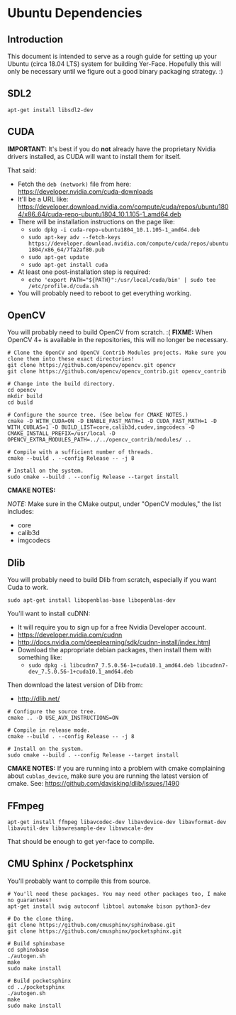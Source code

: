 Ubuntu Dependencies
===================


Introduction
------------

This document is intended to serve as a rough guide for setting up your Ubuntu (circa 18.04 LTS) system for building Yer-Face. Hopefully this will only be necessary until we figure out a good binary packaging strategy. :)


SDL2
----

```
apt-get install libsdl2-dev
```


CUDA
----

**IMPORTANT:** It's best if you do **not** already have the proprietary Nvidia drivers installed, as CUDA will want to install them for itself.

That said:
- Fetch the `deb (network)` file from here: https://developer.nvidia.com/cuda-downloads
- It'll be a URL like: https://developer.download.nvidia.com/compute/cuda/repos/ubuntu1804/x86_64/cuda-repo-ubuntu1804_10.1.105-1_amd64.deb
- There will be installation instructions on the page like:
  - `sudo dpkg -i cuda-repo-ubuntu1804_10.1.105-1_amd64.deb`
  - `sudo apt-key adv --fetch-keys https://developer.download.nvidia.com/compute/cuda/repos/ubuntu1804/x86_64/7fa2af80.pub`
  - `sudo apt-get update`
  - `sudo apt-get install cuda`
- At least one post-installation step is required:
  - `echo 'export PATH="${PATH}":/usr/local/cuda/bin' | sudo tee /etc/profile.d/cuda.sh`
- You will probably need to reboot to get everything working.


OpenCV
------

You will probably need to build OpenCV from scratch. :( **FIXME:** When OpenCV 4+ is available in the repositories, this will no longer be necessary.

```
# Clone the OpenCV and OpenCV Contrib Modules projects. Make sure you clone them into these exact directories!
git clone https://github.com/opencv/opencv.git opencv
git clone https://github.com/opencv/opencv_contrib.git opencv_contrib

# Change into the build directory.
cd opencv
mkdir build
cd build

# Configure the source tree. (See below for CMAKE NOTES.)
cmake -D WITH_CUDA=ON -D ENABLE_FAST_MATH=1 -D CUDA_FAST_MATH=1 -D WITH_CUBLAS=1 -D BUILD_LIST=core,calib3d,cudev,imgcodecs -D CMAKE_INSTALL_PREFIX=/usr/local -D OPENCV_EXTRA_MODULES_PATH=../../opencv_contrib/modules/ ..

# Compile with a sufficient number of threads.
cmake --build . --config Release -- -j 8

# Install on the system.
sudo cmake --build . --config Release --target install
```

**CMAKE NOTES:**

_NOTE:_ Make sure in the CMake output, under "OpenCV modules," the list includes:
- core
- calib3d
- imgcodecs


Dlib
----

You will probably need to build Dlib from scratch, especially if you want Cuda to work.

```
sudo apt-get install libopenblas-base libopenblas-dev
```

You'll want to install cuDNN:
- It will require you to sign up for a free Nvidia Developer account.
- https://developer.nvidia.com/cudnn
- http://docs.nvidia.com/deeplearning/sdk/cudnn-install/index.html
- Download the appropriate debian packages, then install them with something like:
  - `sudo dpkg -i libcudnn7_7.5.0.56-1+cuda10.1_amd64.deb libcudnn7-dev_7.5.0.56-1+cuda10.1_amd64.deb`

Then download the latest version of Dlib from:
- http://dlib.net/

```
# Configure the source tree.
cmake .. -D USE_AVX_INSTRUCTIONS=ON

# Compile in release mode.
cmake --build . --config Release -- -j 8

# Install on the system.
sudo cmake --build . --config Release --target install
```

**CMAKE NOTES:** If you are running into a problem with cmake complaining about `cublas_device`, make sure you are running the latest version of cmake. See: https://github.com/davisking/dlib/issues/1490


FFmpeg
------

```
apt-get install ffmpeg libavcodec-dev libavdevice-dev libavformat-dev libavutil-dev libswresample-dev libswscale-dev
```

That should be enough to get yer-face to compile.


CMU Sphinx / Pocketsphinx
-------------------------

You'll probably want to compile this from source.

```
# You'll need these packages. You may need other packages too, I make no guarantees!
apt-get install swig autoconf libtool automake bison python3-dev

# Do the clone thing.
git clone https://github.com/cmusphinx/sphinxbase.git
git clone https://github.com/cmusphinx/pocketsphinx.git

# Build sphinxbase
cd sphinxbase
./autogen.sh
make
sudo make install

# Build pocketsphinx
cd ../pocketsphinx
./autogen.sh
make
sudo make install
```

